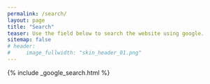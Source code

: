 ```yaml
---
permalink: /search/
layout: page
title: "Search"
teaser: Use the field below to search the website using google.
sitemap: false
# header:
#     image_fullwidth: "skin_header_01.png"
---
```


{% include _google_search.html %}
